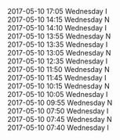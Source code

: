 2017-05-10 17:05 Wednesday  I  
2017-05-10 14:15 Wednesday  N  
2017-05-10 14:10 Wednesday  I  
2017-05-10 13:55 Wednesday  N  
2017-05-10 13:35 Wednesday  I  
2017-05-10 13:05 Wednesday  N  
2017-05-10 12:35 Wednesday  I  
2017-05-10 11:50 Wednesday  N  
2017-05-10 11:45 Wednesday  I  
2017-05-10 10:15 Wednesday  N  
2017-05-10 10:05 Wednesday  I  
2017-05-10 09:55 Wednesday  N  
2017-05-10 07:50 Wednesday  I  
2017-05-10 07:45 Wednesday  N  
2017-05-10 07:40 Wednesday  I  
